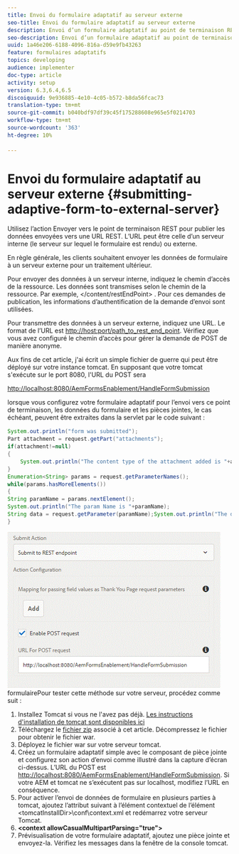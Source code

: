 ```yaml
---
title: Envoi du formulaire adaptatif au serveur externe
seo-title: Envoi du formulaire adaptatif au serveur externe
description: Envoi d’un formulaire adaptatif au point de terminaison REST s’exécutant sur un serveur externe
seo-description: Envoi d’un formulaire adaptatif au point de terminaison REST s’exécutant sur un serveur externe
uuid: 1a46e206-6188-4096-816a-d59e9fb43263
feature: formulaires adaptatifs
topics: developing
audience: implementer
doc-type: article
activity: setup
version: 6.3,6.4,6.5
discoiquuid: 9e936885-4e10-4c05-b572-b8da56fcac73
translation-type: tm+mt
source-git-commit: b040bdf97df39c45f175288608e965e5f0214703
workflow-type: tm+mt
source-wordcount: '363'
ht-degree: 10%

---
```



# Envoi du formulaire adaptatif au serveur externe {#submitting-adaptive-form-to-external-server}

Utilisez l’action Envoyer vers le point de terminaison REST pour publier les données envoyées vers une URL REST. L’URL peut être celle d’un serveur interne (le serveur sur lequel le formulaire est rendu) ou externe.

En règle générale, les clients souhaitent envoyer les données de formulaire à un serveur externe pour un traitement ultérieur.

Pour envoyer des données à un serveur interne, indiquez le chemin d’accès de la ressource. Les données sont transmises selon le chemin de la ressource. Par exemple, &lt;/content/restEndPoint> . Pour ces demandes de publication, les informations d’authentification de la demande d’envoi sont utilisées.

Pour transmettre des données à un serveur externe, indiquez une URL. Le format de l’URL est <http://host:port/path_to_rest_end_point>. Vérifiez que vous avez configuré le chemin d’accès pour gérer la demande de POST de manière anonyme.

Aux fins de cet article, j&#39;ai écrit un simple fichier de guerre qui peut être déployé sur votre instance tomcat. En supposant que votre tomcat s&#39;exécute sur le port 8080, l&#39;URL du POST sera

<http://localhost:8080/AemFormsEnablement/HandleFormSubmission>

lorsque vous configurez votre formulaire adaptatif pour l’envoi vers ce point de terminaison, les données du formulaire et les pièces jointes, le cas échéant, peuvent être extraites dans la servlet par le code suivant :

```java
System.out.println("form was submitted");
Part attachment = request.getPart("attachments");
if(attachment!=null)
{
    System.out.println("The content type of the attachment added is "+attachment.getContentType());
}
Enumeration<String> params = request.getParameterNames();
while(params.hasMoreElements())
{
String paramName = params.nextElement();
System.out.println("The param Name is "+paramName);
String data = request.getParameter(paramName);System.out.println("The data  is "+data);
}
```

![envoi de ](assets/formsubmission.gif)
formulairePour tester cette méthode sur votre serveur, procédez comme suit :

1. Installez Tomcat si vous ne l&#39;avez pas déjà. [Les instructions d&#39;installation de tomcat sont disponibles ici](https://helpx.adobe.com/experience-manager/kt/forms/using/preparing-datasource-for-form-data-model-tutorial-use.html)
1. Téléchargez le [fichier zip](assets/aemformsenablement.zip) associé à cet article. Décompressez le fichier pour obtenir le fichier war.
1. Déployez le fichier war sur votre serveur tomcat.
1. Créez un formulaire adaptatif simple avec le composant de pièce jointe et configurez son action d’envoi comme illustré dans la capture d’écran ci-dessus. L’URL du POST est <http://localhost:8080/AemFormsEnablement/HandleFormSubmission>. Si votre AEM et tomcat ne s’exécutent pas sur localhost, modifiez l’URL en conséquence.
1. Pour activer l’envoi de données de formulaire en plusieurs parties à tomcat, ajoutez l’attribut suivant à l’élément contextuel de l’élément &lt;tomcatInstallDir>\conf\context.xml et redémarrez votre serveur Tomcat.
1. **&lt;context allowCasualMultipartParsing=&quot;true&quot;>**
1. Prévisualisation de votre formulaire adaptatif, ajoutez une pièce jointe et envoyez-la. Vérifiez les messages dans la fenêtre de la console tomcat.

